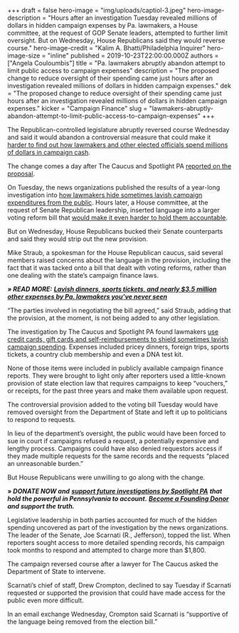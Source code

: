 +++
draft = false
hero-image = "img/uploads/captiol-3.jpeg"
hero-image-description = "Hours after an investigation Tuesday revealed millions of dollars in hidden campaign expenses by Pa. lawmakers, a House committee, at the request of GOP Senate leaders, attempted to further limit oversight. But on Wednesday, House Republicans said they would reverse course."
hero-image-credit = "Kalim A. Bhatti/Philadelphia Inquirer"
hero-image-size = "inline"
published = 2019-10-23T22:00:00.000Z
authors = ["Angela Couloumbis"]
title = "Pa. lawmakers abruptly abandon attempt to limit public access to campaign expenses"
description = "The proposed change to reduce oversight of their spending came just hours after an investigation revealed millions of dollars in hidden campaign expenses."
dek = "The proposed change to reduce oversight of their spending came just hours after an investigation revealed millions of dollars in hidden campaign expenses."
kicker = "Campaign Finance"
slug = "lawmakers-abruptly-abandon-attempt-to-limit-public-access-to-campaign-expenses"
+++

<script defer>
(function() {
  var l = function() {
    new pym.Parent('310290d7-98f6-45bd-85fa-fbc41c167e3e', 'https://lawmaker-finder.data.spotlightpa.org/', {});

  };
  var h = document.getElementsByTagName("head")[0];
  var s = document.createElement("script");
  s.type = "text/javascript";
  s.src = "https://pym.nprapps.org/pym.v1.min.js";
  s.onload = l;
  h.appendChild(s);
})();
</script>

The Republican-controlled legislature abruptly reversed course Wednesday and said it would abandon a controversial measure that could make it [harder to find out how lawmakers and other elected officials spend millions of dollars in campaign cash](https://www.spotlightpa.org/news/2019/10/lavish-dinners-sports-tickets-and-nearly-3.5-million-other-expenses-by-pa.-lawmakers-youve-never-seen/).

The change comes a day after The Caucus and Spotlight PA [reported on the proposal](https://www.spotlightpa.org/news/2019/10/lawmakers-quietly-tucked-a-new-provision-into-a-bill-that-would-reduce-oversight/).

On Tuesday, the news organizations published the results of a year-long investigation into [how lawmakers hide sometimes lavish campaign expenditures from the public](https://www.spotlightpa.org/news/2019/10/lavish-dinners-sports-tickets-and-nearly-3.5-million-other-expenses-by-pa.-lawmakers-youve-never-seen/). Hours later, a House committee, at the request of Senate Republican leadership, inserted language into a larger voting reform bill that [would make it even harder to hold them accountable](https://www.spotlightpa.org/news/2019/10/lawmakers-quietly-tucked-a-new-provision-into-a-bill-that-would-reduce-oversight/).

But on Wednesday, House Republicans bucked their Senate counterparts and said they would strip out the new provision.

Mike Straub, a spokesman for the House Republican caucus, said several members raised concerns about the language in the provision, including the fact that it was tacked onto a bill that dealt with voting reforms, rather than one dealing with the state’s campaign finance laws.

**_» READ MORE:_** [**_Lavish dinners, sports tickets, and nearly $3.5 million other expenses by Pa. lawmakers you’ve never seen_**](https://www.spotlightpa.org/news/2019/10/lavish-dinners-sports-tickets-and-nearly-3.5-million-other-expenses-by-pa.-lawmakers-youve-never-seen/)

“The parties involved in negotiating the bill agreed,” said Straub, adding that the provision, at the moment, is not being added to any other legislation.

The investigation by The Caucus and Spotlight PA found lawmakers [use credit cards, gift cards and self-reimbursements to shield sometimes lavish campaign spending](https://www.spotlightpa.org/news/2019/10/lavish-dinners-sports-tickets-and-nearly-3.5-million-other-expenses-by-pa.-lawmakers-youve-never-seen/). Expenses included pricey dinners, foreign trips, sports tickets, a country club membership and even a DNA test kit.

None of those items were included in publicly available campaign finance reports. They were brought to light only after reporters used a little-known provision of state election law that requires campaigns to keep “vouchers,” or receipts, for the past three years and make them available upon request.

<div id="310290d7-98f6-45bd-85fa-fbc41c167e3e"></div>

The controversial provision added to the voting bill Tuesday would have removed oversight from the Department of State and left it up to politicians to respond to requests.

In lieu of the department’s oversight, the public would have been forced to sue in court if campaigns refused a request, a potentially expensive and lengthy process. Campaigns could have also denied requestors access if they made multiple requests for the same records and the requests “placed an unreasonable burden.”

But House Republicans were unwilling to go along with the change.

**» _DONATE NOW and_** [**_support future investigations by Spotlight PA_**](https://www.spotlightpa.org/donate) **_that hold the powerful in Pennsylvania to account._** [**_Become a Founding Donor_**](https://www.spotlightpa.org/donate) **_and support the truth._**

Legislative leadership in both parties accounted for much of the hidden spending uncovered as part of the investigation by the news organizations. The leader of the Senate, Joe Scarnati (R., Jefferson), topped the list. When reporters sought access to more detailed spending records, his campaign took months to respond and attempted to charge more than $1,800.

The campaign reversed course after a lawyer for The Caucus asked the Department of State to intervene.

Scarnati’s chief of staff, Drew Crompton, declined to say Tuesday if Scarnati requested or supported the provision that could have made access for the public even more difficult.

In an email exchange Wednesday, Crompton said Scarnati is “supportive of the language being removed from the election bill.”
